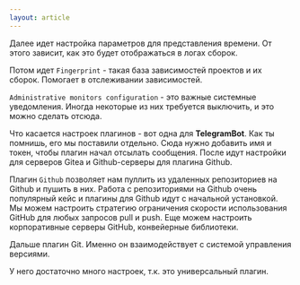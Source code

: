 ```yaml
---
layout: article
---
```

Далее идет настройка параметров для представления времени. От этого зависит, как это будет отображаться в логах сборок.

Потом идет `Fingerprint` - такая база зависимостей проектов и их сборок. Помогает в отслеживании зависимостей.

`Administrative monitors configuration` - это важные системные уведомления. Иногда некоторые из них требуется выключить, и это можно сделать отсюда.

Что касается настроек плагинов - вот одна для **TelegramBot**. Как ты помнишь, его мы поставили отдельно. Сюда нужно добавить имя и токен, чтобы плагин начал отсылать сообщения. После идут настройки для серверов Gitea и Github-серверы для плагина Github.

Плагин `Github` позволяет нам пуллить из удаленных репозиториев на Github и пушить в них. Работа с репозиториями на Github очень популярный кейс и плагины для Github идут с начальной установкой. Мы можем настроить стратегию ограничения скорости использования GitHub для любых запросов pull и push. Еще можем настроить корпоративные серверы GitHub, конвейерные библиотеки.

Дальше плагин Git. Именно он взаимодействует с системой управления версиями.

У него достаточно много настроек, т.к. это универсальный плагин.
